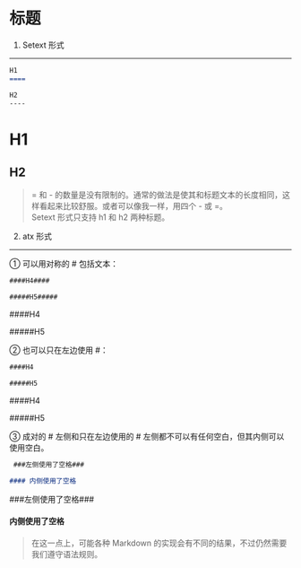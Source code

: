 标题
====

1. Setext 形式
----

```markdown
H1
====

H2
----
```

H1
====

H2
----

>= 和 - 的数量是没有限制的。通常的做法是使其和标题文本的长度相同，这样看起来比较舒服。或者可以像我一样，用四个 - 或 =。  
>Setext 形式只支持 h1 和 h2 两种标题。

2. atx 形式
----

① 可以用对称的 \# 包括文本：

```markdown
####H4####

#####H5#####
```

####H4

#####H5

② 也可以只在左边使用 \#：

```markdown
####H4

#####H5
```

####H4

#####H5

③ 成对的 \# 左侧和只在左边使用的 \# 左侧都不可以有任何空白，但其内侧可以使用空白。

```markdown
 ###左侧使用了空格###

#### 内侧使用了空格
```

 ###左侧使用了空格###

#### 内侧使用了空格

>在这一点上，可能各种 Markdown 的实现会有不同的结果，不过仍然需要我们遵守语法规则。
